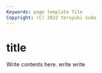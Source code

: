 ```yaml
---
Keywords: page template file 
Copyright: (C) 2022 teruyuki suda
---
```


# title

Write contents here.
write write

